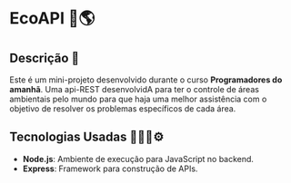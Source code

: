 # EcoAPI 🌳🌎

## Descrição 📝

Este é um mini-projeto desenvolvido durante o curso **Programadores do amanhã**. Uma api-REST desenvolvidA para ter o controle de áreas ambientais pelo mundo para que haja uma melhor assistência com o objetivo de resolver os problemas específicos de cada área.

## Tecnologias Usadas 👩🏾‍💻⚙️

- **Node.js**: Ambiente de execução para JavaScript no backend.
- **Express**: Framework para construção de APIs.

